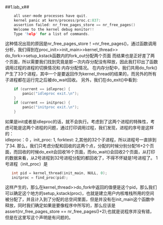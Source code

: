 ##1.lab_x##
```c
    all user-mode processes have quit.
    kernel panic at kern/process/proc.c:837:
    assertion failed: nr_free_pages_store == nr_free_pages()
    Welcome to the kernel debug monitor!!
    Type 'help' for a list of commands.
```

这种情况出现的原因是nr_free_pages_store！=nr_free_pages()，通过函数调用分析，我们得到在proc_init>>init_main>>kernel_thread>>
do_fork>>setup_kstack函数内的fork_out分配两个页面
而结果也是正好差了两个页面，所以需要我们找到究竟是那一次内存分配没有释放，因此我打印出了函数调用过程的进程的切换情况和
内存分配情况。
在内存分配中，我们共用do_fork()产生了33个进程，其中一个是要返回作为kernel_thread的结果的，而另外的所有子进程都在运行完之后被do_wait回收。
另外，我们在do_exit()中看到:
```c
    if (current == idleproc) {
        panic("idleproc exit.\n");
    }
    if (current == initproc) {
        panic("initproc exit.\n");
    }
```
如果是init或者是idleproc的话，就不会执行。考虑到了这两个进程的特殊性，考虑可能是这两个进程的问题，通过打印调用过程，我们发现，进程的序号是这样的：<br />
idleproc：0 ，init_proc: 1, forktest: 2,其他的32个子进程，所以进程号一直排到了34.
那么，我们只考虑分配和回收的这两个点，分配的时候分别分配16+2个页面，而回收的时候do_exit会回收16个页面，而do_wait()会回收2个页面，从打印的数据来看，从2号进程到32号进程分配的都回收了，不得不怀疑是1号进程了。
1号进程（init_proc）是 
```c
   int pid = kernel_thread(init_main, NULL, 0);
   initproc = find_proc(pid);
```
这样产生的，那么在kernel_thread>>do_fork中返回的值便是这个pid，那么我们可以确定这个地方的setup_kstack(proc)，也就是建立用户内核堆栈所用的空间被分配了，并且计入到了分配的总空间里面，但是并没有在init_main这个函数中释放，同时我们确定如果是要像程序中所写的，那么应该是assert(nr_free_pages_store == nr_free_pages()+2);也就是说程序并没有错，但是在这里写这个声明是有问题的。

